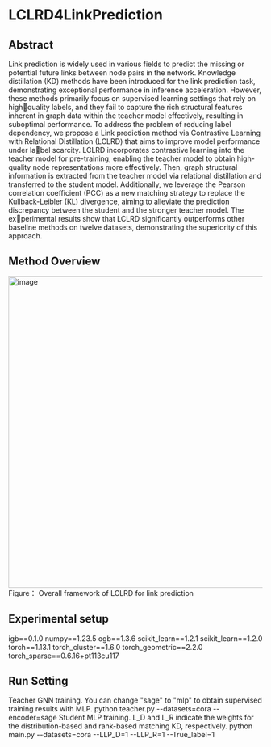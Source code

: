 # LCLRD4LinkPrediction
## Abstract
Link prediction is widely used in various fields to
predict the missing or potential future links between node pairs
in the network. Knowledge distillation (KD) methods have been
introduced for the link prediction task, demonstrating exceptional
performance in inference acceleration. However, these methods
primarily focus on supervised learning settings that rely on highquality labels, and they fail to capture the rich structural features
inherent in graph data within the teacher model effectively,
resulting in suboptimal performance. To address the problem
of reducing label dependency, we propose a Link prediction
method via Contrastive Learning with Relational Distillation
(LCLRD) that aims to improve model performance under label scarcity. LCLRD incorporates contrastive learning into the
teacher model for pre-training, enabling the teacher model to
obtain high-quality node representations more effectively. Then,
graph structural information is extracted from the teacher model
via relational distillation and transferred to the student model.
Additionally, we leverage the Pearson correlation coefficient
(PCC) as a new matching strategy to replace the Kullback-Leibler
(KL) divergence, aiming to alleviate the prediction discrepancy
between the student and the stronger teacher model. The experimental results show that LCLRD significantly outperforms
other baseline methods on twelve datasets, demonstrating the
superiority of this approach.
##  Method Overview
<img width="1013" height="616" alt="image" src="https://github.com/user-attachments/assets/2f4a2f47-0077-4f8b-9176-e6d4822d3663" />
 Figure： Overall framework of LCLRD for link prediction
 
##  Experimental setup
igb==0.1.0
numpy==1.23.5
ogb==1.3.6
scikit_learn==1.2.1
scikit_learn==1.2.0
torch==1.13.1
torch_cluster==1.6.0
torch_geometric==2.2.0
torch_sparse==0.6.16+pt113cu117

## Run Setting
Teacher GNN training. You can change "sage" to "mlp" to obtain supervised training results with MLP.
python teacher.py --datasets=cora --encoder=sage
Student MLP training. L_D and L_R indicate the weights for the distribution-based and rank-based matching KD, respectively.
python main.py --datasets=cora --LLP_D=1 --LLP_R=1 --True_label=1
